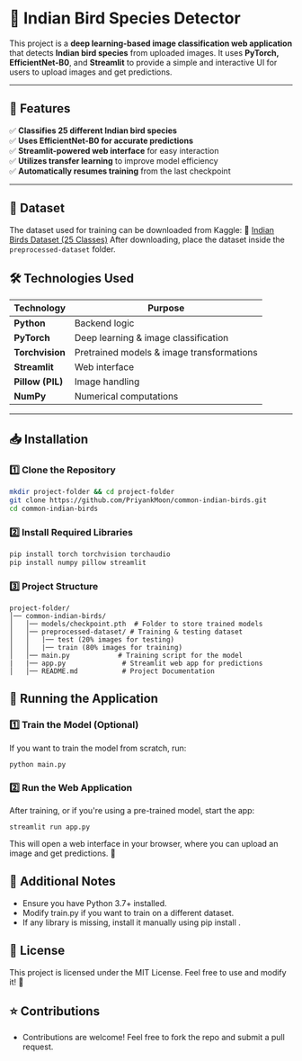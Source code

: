 # 🦜 Indian Bird Species Detector  

This project is a **deep learning-based image classification web application** that detects **Indian bird species** from uploaded images. It uses **PyTorch, EfficientNet-B0**, and **Streamlit** to provide a simple and interactive UI for users to upload images and get predictions.

---

## 🚀 Features  
✅ **Classifies 25 different Indian bird species**  
✅ **Uses EfficientNet-B0 for accurate predictions**  
✅ **Streamlit-powered web interface** for easy interaction  
✅ **Utilizes transfer learning** to improve model efficiency  
✅ **Automatically resumes training** from the last checkpoint  

---

## 📂 **Dataset**
The dataset used for training can be downloaded from Kaggle:
🔗 [Indian Birds Dataset (25 Classes)](https://www.kaggle.com/datasets/ichhadhari/indian-birds?select=Birds_25)
After downloading, place the dataset inside the `preprocessed-dataset` folder.

## 🛠️ Technologies Used  

| Technology | Purpose |
|------------|---------|
| **Python** | Backend logic |
| **PyTorch** | Deep learning & image classification |
| **Torchvision** | Pretrained models & image transformations |
| **Streamlit** | Web interface |
| **Pillow (PIL)** | Image handling |
| **NumPy** | Numerical computations |

---

## 📥 Installation  

### 1️⃣ **Clone the Repository**  
```bash
mkdir project-folder && cd project-folder
git clone https://github.com/PriyankMoon/common-indian-birds.git
cd common-indian-birds
```


### 2️⃣ **Install Required Libraries**  
```bash
pip install torch torchvision torchaudio
pip install numpy pillow streamlit
```

### 3️⃣ **Project Structure**  
```
project-folder/
│── common-indian-birds/
│   │── models/checkpoint.pth  # Folder to store trained models
│   │── preprocessed-dataset/ # Training & testing dataset
│   │   |── test (20% images for testing)
│   │   |── train (80% images for training)
│   │── main.py            # Training script for the model
|   |── app.py              # Streamlit web app for predictions
│   │── README.md           # Project Documentation

```

## 🎯 Running the Application

### 1️⃣ **Train the Model (Optional)**
If you want to train the model from scratch, run:
```
python main.py
```

### 2️⃣ **Run the Web Application**
After training, or if you're using a pre-trained model, start the app:
```
streamlit run app.py
```
This will open a web interface in your browser, where you can upload an image and get predictions. 🎉

## 🔧 Additional Notes
- Ensure you have Python 3.7+ installed.
- Modify train.py if you want to train on a different dataset.
- If any library is missing, install it manually using pip install <package-name>.

## 📜 License
This project is licensed under the MIT License. Feel free to use and modify it! 🚀

## ⭐ Contributions
- Contributions are welcome! Feel free to fork the repo and submit a pull request.
